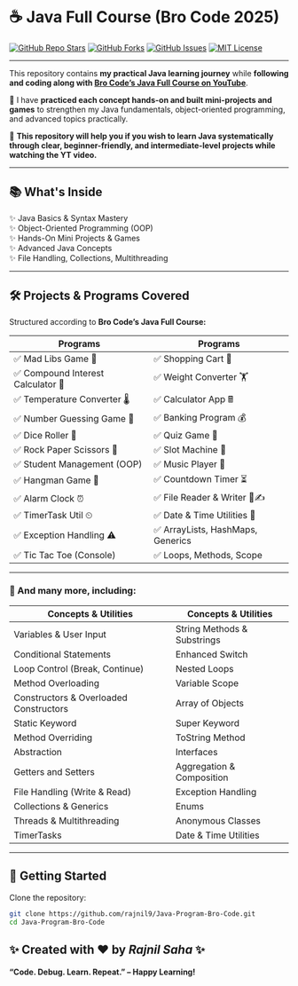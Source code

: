 

# ☕ Java Full Course (Bro Code 2025)

[![GitHub Repo Stars](https://img.shields.io/github/stars/rajnil9/Java-Program-Bro-Code?style=for-the-badge&color=orange)](https://github.com/rajnil9/Java-Program-Bro-Code/stargazers)
[![GitHub Forks](https://img.shields.io/github/forks/rajnil9/Java-Program-Bro-Code?style=for-the-badge&color=blue)](https://github.com/rajnil9/Java-Program-Bro-Code/network/members)
[![GitHub Issues](https://img.shields.io/github/issues/rajnil9/Java-Program-Bro-Code?style=for-the-badge&color=brightgreen)](https://github.com/rajnil9/Java-Program-Bro-Code/issues)
[![MIT License](https://img.shields.io/github/license/rajnil9/Java-Program-Bro-Code?style=for-the-badge&color=brightgreen)](LICENSE)


---

This repository contains **my practical Java learning journey** while **following and coding along with [Bro Code’s Java Full Course on YouTube](https://www.youtube.com/watch?v=xTtL8E4LzTQ)**.

📌 I have **practiced each concept hands-on and built mini-projects and games** to strengthen my Java fundamentals, object-oriented programming, and advanced topics practically.

🚀 **This repository will help you if you wish to learn Java systematically through clear, beginner-friendly, and intermediate-level projects while watching the YT video.**

---

## 📚 What's Inside

✨ Java Basics & Syntax Mastery  
✨ Object-Oriented Programming (OOP)  
✨ Hands-On Mini Projects & Games  
✨ Advanced Java Concepts  
✨ File Handling, Collections, Multithreading

---

## 🛠 Projects & Programs Covered

Structured according to **Bro Code’s Java Full Course:**

| Programs | Programs |
|---|---|
| ✅ Mad Libs Game 📕 | ✅ Shopping Cart 🛒 |
| ✅ Compound Interest Calculator 💸 | ✅ Weight Converter 🏋 |
| ✅ Temperature Converter 🌡 | ✅ Calculator App 🖩 |
| ✅ Number Guessing Game 🔢 | ✅ Banking Program 💰 |
| ✅ Dice Roller 🎲 | ✅ Quiz Game 💯 |
| ✅ Rock Paper Scissors 🗿 | ✅ Slot Machine 🎰 |
| ✅ Student Management (OOP) | ✅ Music Player 🎼 |
| ✅ Hangman Game 🕺 | ✅ Countdown Timer ⏳ |
| ✅ Alarm Clock ⏰ | ✅ File Reader & Writer 📖✍ |
| ✅ TimerTask Util ⏲ | ✅ Date & Time Utilities 📆 |
| ✅ Exception Handling ⚠ | ✅ ArrayLists, HashMaps, Generics |
| ✅ Tic Tac Toe (Console) | ✅ Loops, Methods, Scope |


---

### 📌 And many more, including:

| Concepts & Utilities | Concepts & Utilities |
|---|---|
| Variables & User Input | String Methods & Substrings |
| Conditional Statements | Enhanced Switch |
| Loop Control (Break, Continue) | Nested Loops |
| Method Overloading | Variable Scope |
| Constructors & Overloaded Constructors | Array of Objects |
| Static Keyword | Super Keyword |
| Method Overriding | ToString Method |
| Abstraction | Interfaces |
| Getters and Setters | Aggregation & Composition |
| File Handling (Write & Read) | Exception Handling |
| Collections & Generics | Enums |
| Threads & Multithreading | Anonymous Classes |
| TimerTasks | Date & Time Utilities |

---

## 🚀 Getting Started

Clone the repository:

```bash
git clone https://github.com/rajnil9/Java-Program-Bro-Code.git
cd Java-Program-Bro-Code

```

 ## ✨ Created with ❤ by *Rajnil Saha* ✨
 
 #### “Code. Debug. Learn. Repeat.” – Happy Learning!

